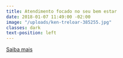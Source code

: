 ```yaml
---
title: Atendimento focado no seu bem estar
date: 2018-01-07 11:49:00 -02:00
image: "/uploads/ken-treloar-385255.jpg"
classes: dark
text-position: left
---
```


[Saiba mais](#)
